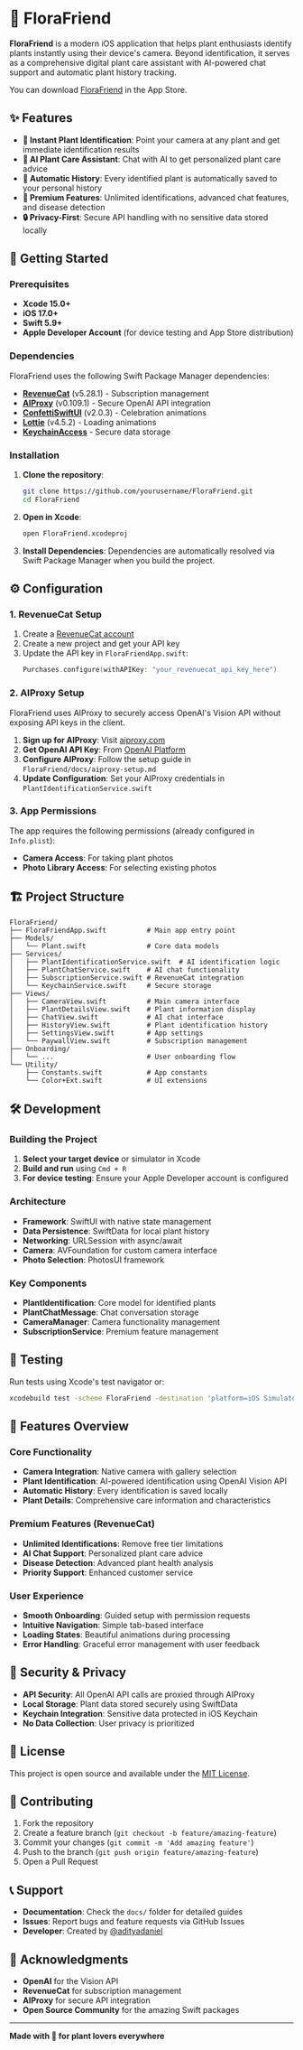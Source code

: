 # 🌱 FloraFriend

**FloraFriend** is a modern iOS application that helps plant enthusiasts identify plants instantly using their device's camera. Beyond identification, it serves as a comprehensive digital plant care assistant with AI-powered chat support and automatic plant history tracking.

You can download [FloraFriend](https://apps.apple.com/us/app/plant-identifier-flora-friend/id6747261127) in the App Store.

## ✨ Features

- **📸 Instant Plant Identification**: Point your camera at any plant and get immediate identification results
- **🤖 AI Plant Care Assistant**: Chat with AI to get personalized plant care advice
- **📝 Automatic History**: Every identified plant is automatically saved to your personal history
- **💎 Premium Features**: Unlimited identifications, advanced chat features, and disease detection
- **🔒 Privacy-First**: Secure API handling with no sensitive data stored locally

## 🚀 Getting Started

### Prerequisites

- **Xcode 15.0+**
- **iOS 17.0+**
- **Swift 5.9+**
- **Apple Developer Account** (for device testing and App Store distribution)

### Dependencies

FloraFriend uses the following Swift Package Manager dependencies:

- [**RevenueCat**](https://github.com/RevenueCat/purchases-ios-spm) (v5.28.1) - Subscription management
- [**AIProxy**](https://github.com/lzell/AIProxySwift) (v0.109.1) - Secure OpenAI API integration
- [**ConfettiSwiftUI**](https://github.com/simibac/ConfettiSwiftUI) (v2.0.3) - Celebration animations
- [**Lottie**](https://github.com/airbnb/lottie-ios) (v4.5.2) - Loading animations
- [**KeychainAccess**](https://github.com/kishikawakatsumi/KeychainAccess) - Secure data storage

### Installation

1. **Clone the repository**:
   ```bash
   git clone https://github.com/yourusername/FloraFriend.git
   cd FloraFriend
   ```

2. **Open in Xcode**:
   ```bash
   open FloraFriend.xcodeproj
   ```

3. **Install Dependencies**: 
   Dependencies are automatically resolved via Swift Package Manager when you build the project.

## ⚙️ Configuration

### 1. RevenueCat Setup

1. Create a [RevenueCat account](https://app.revenuecat.com)
2. Create a new project and get your API key
3. Update the API key in `FloraFriendApp.swift`:
   ```swift
   Purchases.configure(withAPIKey: "your_revenuecat_api_key_here")
   ```

### 2. AIProxy Setup

FloraFriend uses AIProxy to securely access OpenAI's Vision API without exposing API keys in the client.

1. **Sign up for AIProxy**: Visit [aiproxy.com](https://aiproxy.com)
2. **Get OpenAI API Key**: From [OpenAI Platform](https://platform.openai.com)
3. **Configure AIProxy**: Follow the setup guide in `FloraFriend/docs/aiproxy-setup.md`
4. **Update Configuration**: Set your AIProxy credentials in `PlantIdentificationService.swift`

### 3. App Permissions

The app requires the following permissions (already configured in `Info.plist`):
- **Camera Access**: For taking plant photos
- **Photo Library Access**: For selecting existing photos

## 🏗️ Project Structure

```
FloraFriend/
├── FloraFriendApp.swift          # Main app entry point
├── Models/
│   └── Plant.swift               # Core data models
├── Services/
│   ├── PlantIdentificationService.swift  # AI identification logic
│   ├── PlantChatService.swift    # AI chat functionality
│   ├── SubscriptionService.swift # RevenueCat integration
│   └── KeychainService.swift     # Secure storage
├── Views/
│   ├── CameraView.swift          # Main camera interface
│   ├── PlantDetailsView.swift    # Plant information display
│   ├── ChatView.swift            # AI chat interface
│   ├── HistoryView.swift         # Plant identification history
│   ├── SettingsView.swift        # App settings
│   └── PaywallView.swift         # Subscription management
├── Onboarding/
│   └── ...                       # User onboarding flow
└── Utility/
    ├── Constants.swift           # App constants
    └── Color+Ext.swift           # UI extensions
```

## 🛠️ Development

### Building the Project

1. **Select your target device** or simulator in Xcode
2. **Build and run** using `Cmd + R`
3. **For device testing**: Ensure your Apple Developer account is configured

### Architecture

- **Framework**: SwiftUI with native state management
- **Data Persistence**: SwiftData for local plant history
- **Networking**: URLSession with async/await
- **Camera**: AVFoundation for custom camera interface
- **Photo Selection**: PhotosUI framework

### Key Components

- **PlantIdentification**: Core model for identified plants
- **PlantChatMessage**: Chat conversation storage
- **CameraManager**: Camera functionality management
- **SubscriptionService**: Premium feature management

## 🧪 Testing

Run tests using Xcode's test navigator or:
```bash
xcodebuild test -scheme FloraFriend -destination 'platform=iOS Simulator,name=iPhone 15'
```

## 📱 Features Overview

### Core Functionality
- **Camera Integration**: Native camera with gallery selection
- **Plant Identification**: AI-powered identification using OpenAI Vision API
- **Automatic History**: Every identification is saved locally
- **Plant Details**: Comprehensive care information and characteristics

### Premium Features (RevenueCat)
- **Unlimited Identifications**: Remove free tier limitations
- **AI Chat Support**: Personalized plant care advice
- **Disease Detection**: Advanced plant health analysis
- **Priority Support**: Enhanced customer service

### User Experience
- **Smooth Onboarding**: Guided setup with permission requests
- **Intuitive Navigation**: Simple tab-based interface
- **Loading States**: Beautiful animations during processing
- **Error Handling**: Graceful error management with user feedback

## 🔐 Security & Privacy

- **API Security**: All OpenAI API calls are proxied through AIProxy
- **Local Storage**: Plant data stored securely using SwiftData
- **Keychain Integration**: Sensitive data protected in iOS Keychain
- **No Data Collection**: User privacy is prioritized

## 📄 License

This project is open source and available under the [MIT License](LICENSE).

## 🤝 Contributing

1. Fork the repository
2. Create a feature branch (`git checkout -b feature/amazing-feature`)
3. Commit your changes (`git commit -m 'Add amazing feature'`)
4. Push to the branch (`git push origin feature/amazing-feature`)
5. Open a Pull Request

## 📞 Support

- **Documentation**: Check the `docs/` folder for detailed guides
- **Issues**: Report bugs and feature requests via GitHub Issues
- **Developer**: Created by [@adityadaniel](https://x.com/adityadaniel)

## 🙏 Acknowledgments

- **OpenAI** for the Vision API
- **RevenueCat** for subscription management
- **AIProxy** for secure API integration
- **Open Source Community** for the amazing Swift packages

---

**Made with 🌱 for plant lovers everywhere**